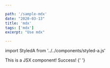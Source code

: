```yaml
---

path: '/sample-mdx'
date: "2020-03-13"
title: 'mdx'
tags: ['mdx']
excerpt: "Use mdx"

---
```


import StyledA from '../../components/styled-a.js'

  <StyledA href="https://www.gatsbyjs.org/docs/mdx/markdown-syntax/">
    This is a JSX component! Success!
  </StyledA>{' '}